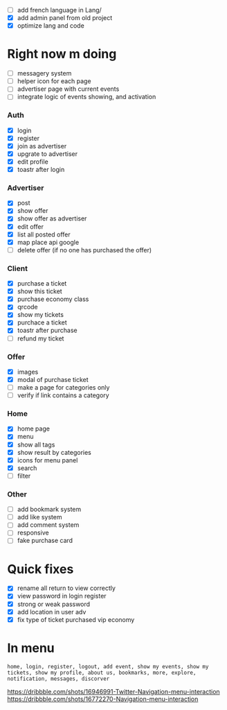 - [ ] add french language in Lang/
- [x] add admin panel from old project 
- [x] optimize lang and code

# Right now m doing
- [ ] messagery system
- [ ] helper icon for each page
- [ ] advertiser page with current events 
- [ ] integrate logic of events showing, and activation

### Auth
- [x] login
- [x] register
- [x] join as advertiser
- [x] upgrate to advertiser
- [x] edit profile
- [x] toastr after login

### Advertiser
- [x] post
- [x] show offer
- [x] show offer as advertiser
- [x] edit offer
- [x] list all posted offer
- [x] map place api google
- [ ] delete offer (if no one has purchased the offer)

### Client
- [x] purchase a ticket
- [x] show this ticket
- [x] purchase economy class 
- [x] qrcode
- [x] show my tickets
- [x] purchace a ticket
- [x] toastr after purchase
- [ ] refund my ticket

### Offer
- [x] images
- [x] modal of purchase ticket
- [ ] make a page for categories only
- [ ] verify if link contains a category

### Home
- [x] home page
- [x] menu
- [x] show all tags
- [x] show result by categories
- [x] icons for menu panel
- [x] search
- [ ] filter

### Other
- [ ] add bookmark system
- [ ] add like system
- [ ] add comment system
- [ ] responsive
- [ ] fake purchase card

# Quick fixes
- [x] rename all return to view correctly
- [x] view password in login register
- [x] strong or weak password
- [x] add location in user adv
- [x] fix type of ticket purchased vip economy

# In menu
    home, login, register, logout, add event, show my events, show my tickets, show my profile, about us, bookmarks, more, explore, notification, messages, discorver
https://dribbble.com/shots/16946991-Twitter-Navigation-menu-interaction
https://dribbble.com/shots/16772270-Navigation-menu-interaction